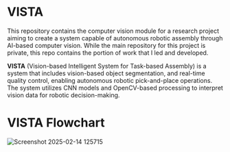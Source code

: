 # VISTA

This repository contains the computer vision module for a research project aiming to create a system capable of autonomous robotic assembly through AI-based computer vision​. While the main repository for this project is private, this repo contains the portion of work that I led and developed.

**VISTA** (Vision-based Intelligent System for Task-based Assembly) is a system that includes vision-based object segmentation, and real-time quality control, enabling autonomous robotic pick-and-place operations. The system utilizes CNN models and OpenCV-based processing to interpret vision data for robotic decision-making.

# VISTA Flowchart
![Screenshot 2025-02-14 125715](https://github.com/user-attachments/assets/e34f4f33-ecdd-4ab7-b0c0-95371e056701)
